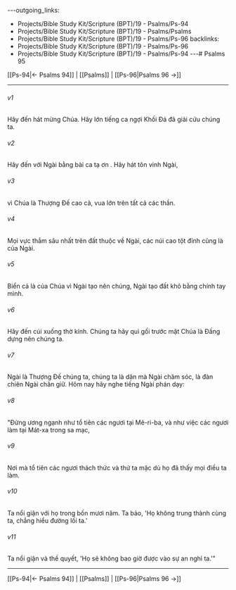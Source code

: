 ---outgoing_links:
  - Projects/Bible Study Kit/Scripture (BPT)/19 - Psalms/Ps-94
  - Projects/Bible Study Kit/Scripture (BPT)/19 - Psalms/Psalms
  - Projects/Bible Study Kit/Scripture (BPT)/19 - Psalms/Ps-96
backlinks:
  - Projects/Bible Study Kit/Scripture (BPT)/19 - Psalms/Ps-96
  - Projects/Bible Study Kit/Scripture (BPT)/19 - Psalms/Ps-94
---# Psalms 95

[[Ps-94|← Psalms 94]] | [[Psalms]] | [[Ps-96|Psalms 96 →]]
***



###### v1 
Hãy đến hát mừng Chúa. Hãy lớn tiếng ca ngợi Khối Đá đã giải cứu chúng ta. 

###### v2 
Hãy đến với Ngài bằng bài ca tạ ơn . Hãy hát tôn vinh Ngài, 

###### v3 
vì Chúa là Thượng Đế cao cả, vua lớn trên tất cả các thần. 

###### v4 
Mọi vực thẳm sâu nhất trên đất thuộc về Ngài, các núi cao tột đỉnh cũng là của Ngài. 

###### v5 
Biển cả là của Chúa vì Ngài tạo nên chúng, Ngài tạo đất khô bằng chính tay mình. 

###### v6 
Hãy đến cúi xuống thờ kính. Chúng ta hãy quì gối trước mặt Chúa là Đấng dựng nên chúng ta. 

###### v7 
Ngài là Thượng Đế chúng ta, chúng ta là dân mà Ngài chăm sóc, là đàn chiên Ngài chăn giữ. Hôm nay hãy nghe tiếng Ngài phán dạy: 

###### v8 
"Đừng ương ngạnh như tổ tiên các ngươi tại Mê-ri-ba, và như việc các ngươi làm tại Mát-xa trong sa mạc, 

###### v9 
Nơi mà tổ tiên các ngươi thách thức và thử ta mặc dù họ đã thấy mọi điều ta làm. 

###### v10 
Ta nổi giận với họ trong bốn mươi năm. Ta bảo, 'Họ không trung thành cùng ta, chẳng hiểu đường lối ta.' 

###### v11 
Ta nổi giận và thề quyết, 'Họ sẽ không bao giờ được vào sự an nghỉ ta.'"

***
[[Ps-94|← Psalms 94]] | [[Psalms]] | [[Ps-96|Psalms 96 →]]
